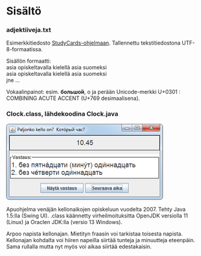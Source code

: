 # Sisältö

### adjektiiveja.txt

Esimerkkitiedosto [StudyCards-ohjelmaan](../studycards). Tallennettu tekstitiedostona UTF-8-formaatissa.  

Sisällön formaatti:  
asia opiskeltavalla kielellä <TAB> asia suomeksi <ENTER>  
asia opiskeltavalla kielellä <TAB> asia suomeksi <ENTER>  
jne ...  

Vokaalinpainot: esim. **большо́й**,  о ja perään Unicode-merkki U+0301 : COMBINING ACUTE ACCENT (U+769 desimaalisena).

### Clock.class, lähdekoodina Clock.java

![kello win7](./clock-win7.png "kello Windows 7")

Apuohjelma venäjän kellonaikojen opiskeluun vuodelta 2007. Tehty Java 1.5:lla (Swing UI). 
.class käännetty virheilmoituksitta OpenJDK versiolla 11 (Linux) ja Oraclen JDK:lla (versio 13 Windows).

Arpoo napista kellonajan. Mietityn fraasin voi tarkistaa toisesta napista. Kellonajan kohdalta voi hiiren napeilla
 siirtää tunteja ja minuutteja eteenpäin. Sama rullalla mutta nyt myös voi aikaa siirtää edestakaisin.

